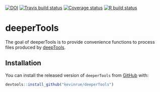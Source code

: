 <!-- badges: start -->
[![DOI](https://zenodo.org/badge/162707083.svg)](https://zenodo.org/badge/latestdoi/162707083)
[![Travis build status](https://travis-ci.org/kevinrue/deeperTools.svg?branch=master)](https://travis-ci.org/kevinrue/deeperTools)
[![Coverage status](https://codecov.io/gh/kevinrue/deeperTools/branch/master/graph/badge.svg)](https://codecov.io/github/kevinrue/deeperTools?branch=master)
[![R build status](https://github.com/kevinrue/deeperTools/workflows/R-CMD-check/badge.svg)](https://github.com/kevinrue/deeperTools/actions)
<!-- badges: end -->

# deeperTools

The goal of deeperTools is to provide convenience functions to process files produced by [deepTools](https://deeptools.readthedocs.io/en/develop/index.html).

## Installation

You can install the released version of `deeperTools` from [GitHub](https://github.com/kevinrue/deeperTools) with:

``` r
devtools::install_github("kevinrue/deeperTools")
```
